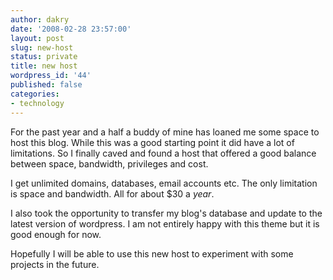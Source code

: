 ```yaml
---
author: dakry
date: '2008-02-28 23:57:00'
layout: post
slug: new-host
status: private
title: new host
wordpress_id: '44'
published: false
categories:
- technology
---
```


For the past year and a half a buddy of mine has loaned me some space to host
this blog. While this was a good starting point it did have a lot of
limitations. So I finally caved and found a host that offered a good balance
between space, bandwidth, privileges and cost.

I get unlimited domains, databases, email accounts etc. The only limitation is
space and bandwidth. All for about $30 a _year_.

I also took the opportunity to transfer my blog's database and update to the
latest version of wordpress. I am not entirely happy with this theme but it is
good enough for now.

Hopefully I will be able to use this new host to experiment with some projects
in the future.

